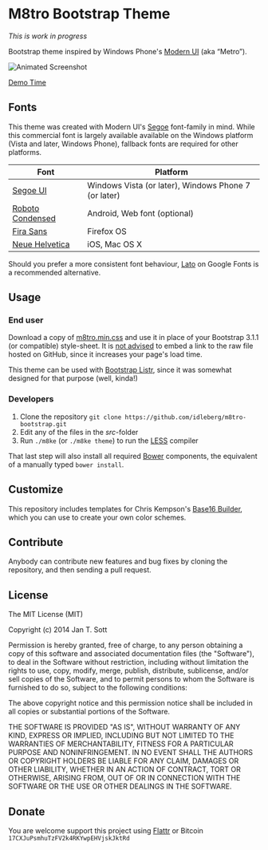 # M8tro Bootstrap Theme

*This is work in progress*

Bootstrap theme inspired by Windows Phone's [Modern UI](http://msdn.microsoft.com/en-us/library/windows/apps/dn465800.aspx) (aka “Metro”).

![Animated Screenshot](https://raw.githubusercontent.com/idleberg/m8tro-bootstrap/master/screenshot.gif)

[Demo Time](http://idleberg.github.io/m8tro-bootstrap/)


## Fonts

This theme was created with Modern UI's [Segoe](http://www.microsoft.com/typography/fonts/family.aspx?FID=331) font-family in mind. While this commercial font is largely available available on the Windows platform (Vista and later, Windows Phone), fallback fonts are required for other platforms. 

Font | Platform
-----|---------
[Segoe UI](http://www.microsoft.com/typography/fonts/family.aspx?FID=331)         | Windows Vista (or later), Windows Phone 7 (or later)
[Roboto Condensed](http://www.google.com/fonts/specimen/Roboto+Condensed) | Android, Web font (optional)
[Fira Sans](https://www.mozilla.org/en-US/styleguide/products/firefox-os/typeface/)        | Firefox OS
[Neue Helvetica](http://www.linotype.com/1266/neuehelvetica-family.html)   | iOS, Mac OS X

Should you prefer a more consistent font behaviour, [Lato](https://www.google.com/fonts#UsePlace:use/Collection:Lato) on Google Fonts is a recommended alternative.

## Usage

### End user

Download a copy of [m8tro.min.css](https://raw.githubusercontent.com/idleberg/m8tro-bootstrap/master/dist/m8tro.min.css) and use it in place of your Bootstrap 3.1.1 (or compatible) style-sheet. It is [not advised](http://stackoverflow.com/a/5503156/1329116) to embed a link to the raw file hosted on GitHub, since it increases your page's load time.

This theme can be used with [Bootstrap Listr](https://github.com/idleberg/Bootstrap-Listr), since it was somewhat designed for that purpose (well, kinda!)

### Developers

1. Clone the repository `git clone https://github.com/idleberg/m8tro-bootstrap.git`
2. Edit any of the files in the *src*-folder
3. Run `./m8ke` (or `./m8ke theme`) to run the [LESS](http://lesscss.org/) compiler

That last step will also install all required [Bower](http://bower.io/) components, the equivalent of a manually typed `bower install`.

## Customize

This repository includes templates for Chris Kempson's [Base16 Builder](https://github.com/chriskempson/base16-builder), which you can use to create your own color schemes.

## Contribute

Anybody can contribute new features and bug fixes by cloning the repository, and then sending a pull request.

## License

The MIT License (MIT)

Copyright (c) 2014 Jan T. Sott

Permission is hereby granted, free of charge, to any person obtaining a copy of this software and associated documentation files (the "Software"), to deal in the Software without restriction, including without limitation the rights to use, copy, modify, merge, publish, distribute, sublicense, and/or sell copies of the Software, and to permit persons to whom the Software is furnished to do so, subject to the following conditions:

The above copyright notice and this permission notice shall be included in all copies or substantial portions of the Software.

THE SOFTWARE IS PROVIDED "AS IS", WITHOUT WARRANTY OF ANY KIND, EXPRESS OR IMPLIED, INCLUDING BUT NOT LIMITED TO THE WARRANTIES OF MERCHANTABILITY, FITNESS FOR A PARTICULAR PURPOSE AND NONINFRINGEMENT. IN NO EVENT SHALL THE AUTHORS OR COPYRIGHT HOLDERS BE LIABLE FOR ANY CLAIM, DAMAGES OR OTHER LIABILITY, WHETHER IN AN ACTION OF CONTRACT, TORT OR OTHERWISE, ARISING FROM, OUT OF OR IN CONNECTION WITH THE SOFTWARE OR THE USE OR OTHER DEALINGS IN THE SOFTWARE.

## Donate

You are welcome support this project using [Flattr](https://flattr.com/submit/auto?user_id=idleberg&url=https://github.com/idleberg/m8tro-bootstrap) or Bitcoin `17CXJuPsmhuTzFV2k4RKYwpEHVjskJktRd`